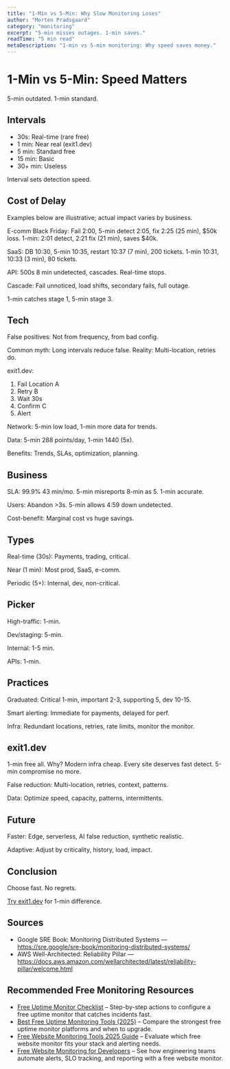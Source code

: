 ```yaml
---
title: "1-Min vs 5-Min: Why Slow Monitoring Loses"
author: "Morten Pradsgaard"
category: "monitoring"
excerpt: "5-min misses outages. 1-min saves."
readTime: "5 min read"
metaDescription: "1-min vs 5-min monitoring: Why speed saves money."
---
```


# 1-Min vs 5-Min: Speed Matters

5-min outdated. 1-min standard.

## Intervals

- 30s: Real-time (rare free)
- 1 min: Near real (exit1.dev)
- 5 min: Standard free
- 15 min: Basic
- 30+ min: Useless

Interval sets detection speed.

## Cost of Delay

Examples below are illustrative; actual impact varies by business.

E-comm Black Friday: Fail 2:00, 5-min detect 2:05, fix 2:25 (25 min), $50k loss. 1-min: 2:01 detect, 2:21 fix (21 min), saves $40k.

SaaS: DB 10:30, 5-min 10:35, restart 10:37 (7 min), 200 tickets. 1-min 10:31, 10:33 (3 min), 80 tickets.

API: 500s 8 min undetected, cascades. Real-time stops.

Cascade: Fail unnoticed, load shifts, secondary fails, full outage.

1-min catches stage 1, 5-min stage 3.

## Tech

False positives: Not from frequency, from bad config.

Common myth: Long intervals reduce false. Reality: Multi-location, retries do.

exit1.dev:
1. Fail Location A
2. Retry B
3. Wait 30s
4. Confirm C
5. Alert

Network: 5-min low load, 1-min more data for trends.

Data: 5-min 288 points/day, 1-min 1440 (5x).

Benefits: Trends, SLAs, optimization, planning.

## Business

SLA: 99.9% 43 min/mo. 5-min misreports 8-min as 5. 1-min accurate.

Users: Abandon >3s. 5-min allows 4:59 down undetected.

Cost-benefit: Marginal cost vs huge savings.

## Types

Real-time (30s): Payments, trading, critical.

Near (1 min): Most prod, SaaS, e-comm.

Periodic (5+): Internal, dev, non-critical.

## Picker

High-traffic: 1-min.

Dev/staging: 5-min.

Internal: 1-5 min.

APIs: 1-min.

## Practices

Graduated: Critical 1-min, important 2-3, supporting 5, dev 10-15.

Smart alerting: Immediate for payments, delayed for perf.

Infra: Redundant locations, retries, rate limits, monitor the monitor.

## exit1.dev

1-min free all. Why? Modern infra cheap. Every site deserves fast detect. 5-min compromise no more.

False reduction: Multi-location, retries, context, patterns.

Data: Optimize speed, capacity, patterns, intermittents.

## Future

Faster: Edge, serverless, AI false reduction, synthetic realistic.

Adaptive: Adjust by criticality, history, load, impact.

## Conclusion

Choose fast. No regrets.

[Try exit1.dev](https://app.exit1.dev/) for 1-min difference.

## Sources

- Google SRE Book: Monitoring Distributed Systems — https://sre.google/sre-book/monitoring-distributed-systems/
- AWS Well-Architected: Reliability Pillar — https://docs.aws.amazon.com/wellarchitected/latest/reliability-pillar/welcome.html

## Recommended Free Monitoring Resources

- [Free Uptime Monitor Checklist](/blog/free-uptime-monitor-checklist) – Step-by-step actions to configure a free uptime monitor that catches incidents fast.
- [Best Free Uptime Monitoring Tools (2025)](/blog/best-free-uptime-monitoring-tools) – Compare the strongest free uptime monitor platforms and when to upgrade.
- [Free Website Monitoring Tools 2025 Guide](/blog/free-website-monitoring-tools-2025) – Evaluate which free website monitor fits your stack and alerting needs.
- [Free Website Monitoring for Developers](/blog/free-website-monitoring-for-developers) – See how engineering teams automate alerts, SLO tracking, and reporting with a free website monitor.

